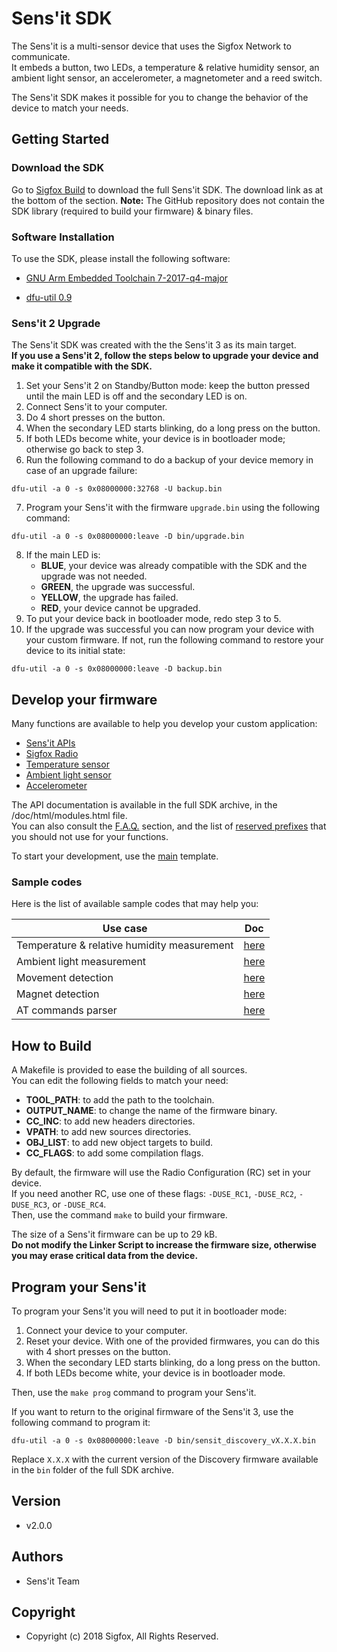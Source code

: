 # Sens'it SDK

The Sens'it is a multi-sensor device that uses the Sigfox Network to communicate.  
It embeds a button, two LEDs, a temperature & relative humidity sensor, an ambient light sensor, an accelerometer, a magnetometer and a reed switch.

The Sens'it SDK makes it possible for you to change the behavior of the device to match your needs.

## Getting Started

### Download the SDK

Go to [Sigfox Build](https://build.sigfox.com/sensit-for-developers#reprogram-the-sensit-firmware-with-the-sdk) to download the full Sens'it SDK. The download link as at the bottom of the section.
**Note:** The GitHub repository does not contain the SDK library (required to build your firmware) & binary files.

### Software Installation

To use the SDK, please install the following software:

- [GNU Arm Embedded Toolchain 7-2017-q4-major](https://developer.arm.com/open-source/gnu-toolchain/gnu-rm/downloads)

- [dfu-util 0.9](http://dfu-util.sourceforge.net/)

### Sens'it 2 Upgrade

The Sens'it SDK was created with the the Sens'it 3 as its main target.  
**If you use a Sens'it 2, follow the steps below to upgrade your device and make it compatible with the SDK.**

1. Set your Sens'it 2 on Standby/Button mode: keep the button pressed until the main LED is off and the secondary LED is on.
2. Connect Sens'it to your computer.
3. Do 4 short presses on the button.
4. When the secondary LED starts blinking, do a long press on the button.
5. If both LEDs become white, your device is in bootloader mode; otherwise go back to step 3.
6. Run the following command to do a backup of your device memory in case of an upgrade failure:
```
dfu-util -a 0 -s 0x08000000:32768 -U backup.bin
```
7. Program your Sens'it with the firmware `upgrade.bin` using the following command:
```
dfu-util -a 0 -s 0x08000000:leave -D bin/upgrade.bin
```
8. If the main LED is:
    - **BLUE**, your device was already compatible with the SDK and the upgrade was not needed.
    - **GREEN**, the upgrade was successful.
    - **YELLOW**, the upgrade has failed.
    - **RED**, your device cannot be upgraded.
9. To put your device back in bootloader mode, redo step 3 to 5.
10. If the upgrade was successful you can now program your device with your custom firmware. If not, run the following command to restore your device to its initial state:
```
dfu-util -a 0 -s 0x08000000:leave -D backup.bin
```

## Develop your firmware

Many functions are available to help you develop your custom application:
 - [Sens'it APIs](sdk/inc/sensit/sensit_api.h)
 - [Sigfox Radio](sdk/inc/radio/radio_api.h)
 - [Temperature sensor](sdk/inc/sensors/hts221.h)
 - [Ambient light sensor](sdk/inc/sensors/ltr329.h)
 - [Accelerometer](sdk/inc/sensors/fxos8700.h)

The API documentation is available in the full SDK archive, in the /doc/html/modules.html file.  
You can also consult the [F.A.Q.](doc/FAQ.md) section, and the list of [reserved prefixes](doc/reserved-prefix.md) that you should not use for your functions.

To start your development, use the [main](sdk/src/main.c) template.

### Sample codes

Here is the list of available sample codes that may help you:

| Use case                                    | Doc                        |
|---------------------------------------------|----------------------------|
| Temperature & relative humidity measurement | [here](doc/temperature.md) |
| Ambient light measurement                   | [here](doc/light.md)       |
| Movement detection                          | [here](doc/vibration.md)   |
| Magnet detection                            | [here](doc/magnet.md)      |
| AT commands parser                          | [here](doc/modem.md)       |

## How to Build

A Makefile is provided to ease the building of all sources.  
You can edit the following fields to match your need:
 - **TOOL_PATH**: to add the path to the toolchain.
 - **OUTPUT_NAME**: to change the name of the firmware binary.
 - **CC_INC**: to add new headers directories.
 - **VPATH**: to add new sources directories.
 - **OBJ_LIST**: to add new object targets to build.
 - **CC_FLAGS**: to add some compilation flags.

By default, the firmware will use the Radio Configuration (RC) set in your device.  
If you need another RC, use one of these flags: `-DUSE_RC1`, `-DUSE_RC2`, `-DUSE_RC3`, or `-DUSE_RC4`.  
Then, use the command `make` to build your firmware.

The size of a Sens'it firmware can be up to 29 kB.  
**Do not modify the Linker Script to increase the firmware size, otherwise you may erase critical data from the device.**

## Program your Sens'it

To program your Sens'it you will need to put it in bootloader mode:
1. Connect your device to your computer.
2. Reset your device. With one of the provided firmwares, you can do this with 4 short presses on the button.
3. When the secondary LED starts blinking, do a long press on the button.
4. If both LEDs become white, your device is in bootloader mode.

Then, use the `make prog` command to program your Sens'it.

If you want to return to the original firmware of the Sens'it 3, use the following command to program it:
```
dfu-util -a 0 -s 0x08000000:leave -D bin/sensit_discovery_vX.X.X.bin
```
Replace `X.X.X` with the current version of the Discovery firmware available in the `bin` folder of the full SDK archive.

## Version

- v2.0.0

## Authors

- Sens'it Team

## Copyright

- Copyright (c) 2018 Sigfox, All Rights Reserved.
